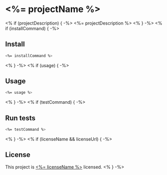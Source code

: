 # <%= projectName %>

<% if (projectDescription) { -%>
<%= projectDescription %>
<% } -%>
<% if (installCommand) { -%>

## Install

```sh
<%= installCommand %>
```

<% } -%>
<% if (usage) { -%>

## Usage

```sh
<%= usage %>
```

<% } -%>
<% if (testCommand) { -%>

## Run tests

```sh
<%= testCommand %>
```

<% } -%>
<% if (licenseName && licenseUrl) { -%>

## License

This project is [<%= licenseName %>](<%= licenseUrl %>) licensed.
<% } -%>
